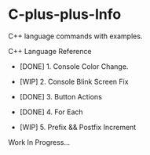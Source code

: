 # C-plus-plus-Info

C++ language commands with examples.      

C++ Language Reference

  - [DONE]  1. Console Color Change.

  - [WIP]  2. Console Blink Screen Fix

  - [DONE]  3. Button Actions

  - [DONE]  4. For Each

  - [WIP]  5. Prefix && Postfix Increment
  
  Work In Progress...
